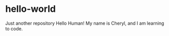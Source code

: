hello-world
===========

Just another repository
Hello Human!
My name is Cheryl, and I am learning to code.
